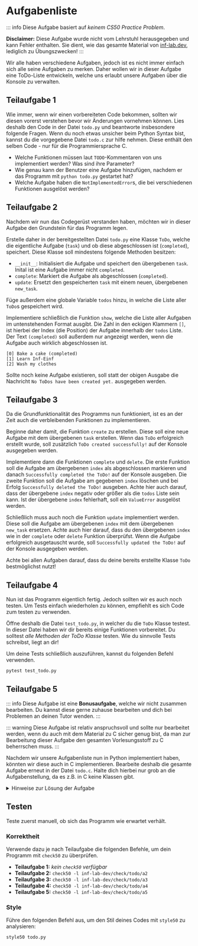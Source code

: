 # Aufgabenliste

::: info
Diese Aufgabe basiert auf _keinem CS50 Practice Problem_.

**Disclaimer:** Diese Aufgabe wurde nicht vom Lehrstuhl herausgegeben und kann Fehler enthalten. Sie dient, wie das gesamte Material von [inf-lab.dev](https://inf-lab.dev), lediglich zu Übungszwecken!
:::

Wir alle haben verschiedene Aufgaben, jedoch ist es nicht immer einfach sich alle seine Aufgaben zu merken. Daher wollen wir in dieser Aufgabe eine ToDo-Liste entwickeln, welche uns erlaubt unsere Aufgaben über die Konsole zu verwalten.

## Teilaufgabe 1

Wie immer, wenn wir einen vorbereiteten Code bekommen, sollten wir diesen vorerst verstehen bevor wir Änderungen vornehmen können. Lies deshalb den Code in der Datei `todo.py` und beantworte insbesondere folgende Fragen. Wenn du noch etwas unsicher beim Python Syntax bist, kannst du die vorgegebene Datei `todo.c` zur hilfe nehmen. Diese enthält den selben Code - nur für die Programmiersprache C.

-   Welche Funktionen müssen laut `TODO`-Kommentaren von uns implementiert werden? Was sind ihre Parameter?
-   Wie genau kann der Benutzer eine Aufgabe hinzufügen, nachdem er das Programm mit `python todo.py` gestartet hat?
-   Welche Aufgabe haben die `NotImplementedError`s, die bei verschiedenen Funktionen ausgelöst werden?

## Teilaufgabe 2

Nachdem wir nun das Codegerüst verstanden haben, möchten wir in dieser Aufgabe den Grundstein für das Programm legen.

Erstelle daher in der bereitgestellten Datei `todo.py` eine Klasse `ToDo`, welche die eigentliche Aufgabe (`task`) und ob diese abgeschlossen ist (`completed`), speichert.
Diese Klasse soll mindestens folgende Methoden besitzen:

-   `__init__`: Initialisiert die Aufgabe und speichert den übergebenen `task`. Inital ist eine Aufgabe immer nicht `completed`.
-   `complete`: Markiert die Aufgabe als abgeschlossen (`completed`).
-   `update`: Ersetzt den gespeicherten `task` mit einem neuen, übergebenen `new_task`.

Füge außerdem eine globale Variable `todos` hinzu, in welche die Liste aller `ToDo`s gespeichert wird.

Implementiere schließlich die Funktion `show`, welche die Liste aller Aufgaben im untenstehenden Format ausgibt. Die Zahl in den eckigen Klammern `[]`, ist hierbei der Index (die Position) der Aufgabe innerhalb der `todos` Liste. Der Text `(completed)` soll außerdem nur angezeigt werden, wenn die Aufgabe auch wirklich abgeschlossen ist.

```
[0] Bake a cake (completed)
[1] Learn Inf-Einf
[2] Wash my clothes
```

Sollte noch keine Aufgabe existieren, soll statt der obigen Ausgabe die Nachricht `No ToDos have been created yet.` ausgegeben werden.

## Teilaufgabe 3

Da die Grundfunktionalität des Programms nun funktioniert, ist es an der Zeit auch die verbleibenden Funktionen zu implementieren.

Beginne daher damit, die Funktion `create` zu erstellen. Diese soll eine neue Aufgabe mit dem übergebenen `task` erstellen. Wenn das `ToDo` erfolgreich erstellt wurde, soll zusätzlich `ToDo created successfully!` auf der Konsole ausgegeben werden.

Implementiere dann die Funktionen `complete` und `delete`. Die erste Funktion soll die Aufgabe am übergebenen `index` als abgeschlossen markieren und danach `Successfully completed the ToDo!` auf der Konsole ausgeben. Die zweite Funktion soll die Aufgabe am gegebenen `index` löschen und bei Erfolg `Successfully deleted the ToDo!` ausgeben.
Achte hier auch darauf, dass der übergebene `index` negativ oder größer als die `todos` Liste sein kann. Ist der übergebene `index` fehlerhaft, soll ein `ValueError` ausgelöst werden.

Schließlich muss auch noch die Funktion `update` implementiert werden. Diese soll die Aufgabe am übergebenen `index` mit dem übergebenen `new_task` ersetzen. Achte auch hier darauf, dass du den übergebenen `index` wie in der `complete` oder `delete` Funktion überprüfst. Wenn die Aufgabe erfolgreich ausgetauscht wurde, soll `Successfully updated the ToDo!` auf der Konsole ausgegeben werden.

Achte bei allen Aufgaben darauf, dass du deine bereits erstellte Klasse `ToDo` bestmöglichst nutzt!

## Teilaufgabe 4

Nun ist das Programm eigentlich fertig. Jedoch sollten wir es auch noch testen. Um Tests einfach wiederholen zu können, empfiehlt es sich Code zum testen zu verwenden.

Öffne deshalb die Datei `test_todo.py`, in welcher du die `ToDo` Klasse testest. In dieser Datei haben wir dir bereits einige Funktionen vorbereitet.
Du solltest _alle Methoden der ToDo Klasse_ testen. Wie du sinnvolle Tests schreibst, liegt an dir!

Um deine Tests schließlich auszuführen, kannst du folgenden Befehl verwenden.

```bash
pytest test_todo.py
```

## Teilaufgabe 5

::: info
Diese Aufgabe ist eine **Bonusaufgabe**, welche wir nicht zusammen bearbeiten.
Du kannst diese gerne zuhause bearbeiten und dich bei Problemen an deinen Tutor wenden.
:::

::: warning
Diese Aufgabe ist relativ anspruchsvoll und sollte nur bearbeitet werden, wenn du auch mit dem Material zu C sicher genug bist, da man zur Bearbeitung dieser Aufgabe den gesamten Vorlesungsstoff zu C beherrschen muss.
:::

Nachdem wir unsere Aufgabenliste nun in Python implementiert haben, könnten wir diese auch in C implementieren. Bearbeite deshalb die gesamte Aufgabe erneut in der Datei `todo.c`. Halte dich hierbei nur grob an die Aufgabenstellung, da es z.B. in C keine Klassen gibt.

<details>
    <summary>Hinweise zur Lösung der Aufgabe</summary>

-   statt bei Fehlerhaften `index` Werten einen `ValueError` auszulösen, kann hier einfach eine Fehlermeldung, welche mit `ERROR:` beginnt, auf der Konsole ausgegeben werden
-   Natürlich gibt es in C keine Klassen, überlege dir deshalb eine Sinnvolle andere Lösung.
-   Wie können wir, ähnlich wie in Python, _unbegrenzt viele Elemente_ an einer Stelle speichern?

</details>

## Testen

Teste zuerst manuell, ob sich das Programm wie erwartet verhält.

### Korrektheit

Verwende dazu je nach Teilaufgabe die folgenden Befehle, um dein Programm mit `check50` zu überprüfen.

-   **Teilaufgabe 1:** _kein `check50` verfügbar_
-   **Teilaufgabe 2:** `check50 -l inf-lab-dev/check/todo/a2`
-   **Teilaufgabe 3:** `check50 -l inf-lab-dev/check/todo/a3`
-   **Teilaufgabe 4:** `check50 -l inf-lab-dev/check/todo/a4`
-   **Teilaufgabe 5:** `check50 -l inf-lab-dev/check/todo/a5`

### Style

Führe den folgenden Befehl aus, um den Stil deines Codes mit `style50` zu analysieren:

```bash
style50 todo.py
```
